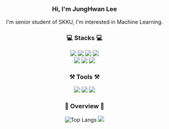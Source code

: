
<div align='center'>
  
### Hi, I'm JungHwan Lee
I'm senior student of SKKU, I'm interested in Machine Learning.
<br>

### 💻 Stacks 💻
<img src="https://img.shields.io/badge/Python-3776AB?style=flat&logo=Python&logoColor=white" />
<img src="https://img.shields.io/badge/scikit-learn-#F7931E?style=flat&logo=scikitlearn&logoColor=white" />
<img src="https://img.shields.io/badge/PyTorch-EE4C2C?style=flat&logo=PyTorch&logoColor=white" />
<img src="https://img.shields.io/badge/TensorFlow-FF6F00?style=flat&logo=TensorFlow&logoColor=white" />
<br>
<img src="https://img.shields.io/badge/C-A8B9CC?style=flat&logo=C&logoColor=FFFFFF"/>
<img src="https://img.shields.io/badge/JavaScript-F7DF1E?style=flat&logo=JavaScript&logoColor=000000"/>
<img src="https://img.shields.io/badge/NodeJS-339933?style=flat&logo=Node.js&logoColor=FFFFFF"/>

### ⚒️ Tools ⚒️

<img src="https://img.shields.io/badge/VisualStudioCode-007ACC?style=flat&logo=Visual Studio Code&logoColor=FFFFFF"/>
<img src="https://img.shields.io/badge/Jupyter-F37626?style=flat&logo=Jupyter&logoColor=white" />
<img src="https://img.shields.io/badge/GitHub-181717?style=flat&logo=GitHub&logoColor=white" />

### 📌 Overview 📌

![Top Langs](https://github-readme-stats.vercel.app/api/top-langs/?username=ljh4770-k&layout=compact&theme=tokyonight)
<img src="https://github-readme-stats.vercel.app/api?username=chaeyh4&show_icons=true">

</div>
